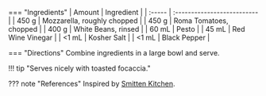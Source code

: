 === "Ingredients"
    | Amount | Ingredient                  |
    | :----- | :-------------------------- |
    | 450 g  | Mozzarella, roughly chopped |
    | 450 g  | Roma Tomatoes, chopped      |
    | 400 g  | White Beans, rinsed         |
    | 60 mL  | Pesto                       |
    | 45 mL  | Red Wine Vinegar            |
    | <1 mL  | Kosher Salt                 |
    | <1 mL  | Black Pepper                |

=== "Directions"
    Combine ingredients in a large bowl and serve.


!!! tip "Serves nicely with toasted focaccia."

??? note "References"
    Inspired by [Smitten Kitchen](https://smittenkitchen.com/2009/08/cubed-hacked-caprese/).
